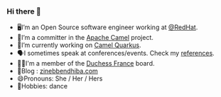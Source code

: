 ### Hi there 👋

- 🖥I’m an Open Source software engineer working at [@RedHat](https://www.redhat.com/).
- 🐪I’m a committer in the [Apache Camel](https://camel.apache.org/) project.
- 🔭I’m currently working on [Camel Quarkus](https://camel.apache.org/camel-quarkus).
- 🗣I sometimes speak at conferences/events. Check my [references](https://github.com/zbendhiba/conference-talks).
- 👯‍♀I'm a member of the [Duchess France](https://www.duchess-france.org/) board.
- 📝Blog : [zinebbendhiba.com](https://zinebbendhiba.com)
- 😄Pronouns: She / Her / Hers
- 💃Hobbies: dance
